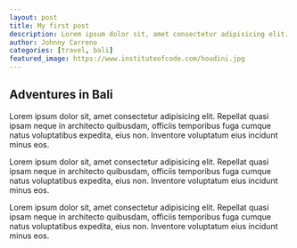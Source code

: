 ```yaml
---
layout: post
title: My first post
description: Lorem ipsum dolor sit, amet consectetur adipisicing elit. Repellat quasi ipsam neque in architecto quibusdam, officiis temporibus fuga cumque natus voluptatibus expedita, eius non. Inventore voluptatum eius incidunt minus eos.
author: Johnny Carreno
categories: [travel, bali]
featured_image: https://www.instituteofcode.com/houdini.jpg
---
```


## Adventures in Bali

Lorem ipsum dolor sit, amet consectetur adipisicing elit. Repellat quasi ipsam neque in architecto quibusdam, officiis temporibus fuga cumque natus voluptatibus expedita, eius non. Inventore voluptatum eius incidunt minus eos.

Lorem ipsum dolor sit, amet consectetur adipisicing elit. Repellat quasi ipsam neque in architecto quibusdam, officiis temporibus fuga cumque natus voluptatibus expedita, eius non. Inventore voluptatum eius incidunt minus eos.

Lorem ipsum dolor sit, amet consectetur adipisicing elit. Repellat quasi ipsam neque in architecto quibusdam, officiis temporibus fuga cumque natus voluptatibus expedita, eius non. Inventore voluptatum eius incidunt minus eos. 